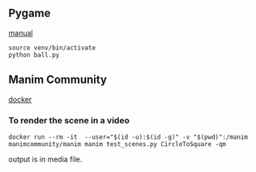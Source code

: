 ## Pygame

[manual](https://www.pygame.org/docs/ref/time.html#pygame.time.get_ticks)

```
source venv/bin/activate
python ball.py
```
## Manim Community 

[docker](https://hub.docker.com/r/manimcommunity/manim)

### To render the scene in a video

```
docker run --rm -it  --user="$(id -u):$(id -g)" -v "$(pwd)":/manim manimcommunity/manim manim test_scenes.py CircleToSquare -qm
```
output is in media file.
